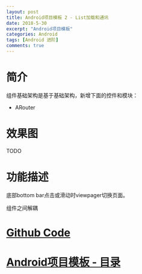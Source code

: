 ```yaml
---
layout: post
title: Android项目模板 2 - List加载和通讯
date: 2018-5-30
excerpt: "Android项目模板"
categories: Android
tags: [Android 进阶]
comments: true
---
```



# 简介

组件基础架构是基于基础架构，新增下面的控件和模块：

- ARouter

# 效果图

TODO

# 功能描述

底部bottom bar点击或滑动时viewpager切换页面。

组件之间解耦

# [Github Code](https://github.com/vivianking6855/android-architecture/tree/master/CleanComponent)

# [Android项目模板 - 目录](http://vivianking6855.github.io/2018/05/30/Template-Index/)
